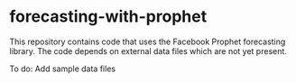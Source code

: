 # forecasting-with-prophet

This repository contains code that uses the Facebook Prophet forecasting library. 
The code depends on external data files which are not yet present.



To do:
Add sample data files
